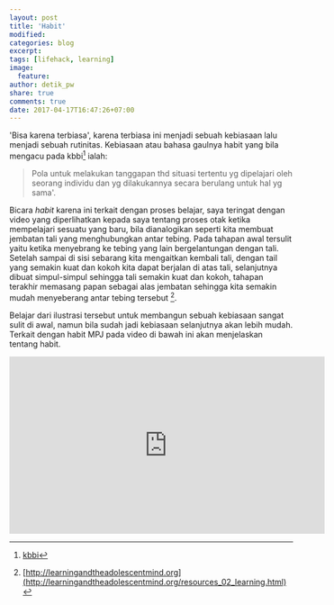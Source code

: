 ```yaml
---
layout: post
title: 'Habit'
modified:
categories: blog
excerpt:
tags: [lifehack, learning]
image:
  feature:
author: detik_pw
share: true
comments: true
date: 2017-04-17T16:47:26+07:00
---
```


'Bisa karena terbiasa', karena terbiasa ini menjadi sebuah kebiasaan lalu menjadi sebuah rutinitas. Kebiasaan atau bahasa gaulnya habit yang bila mengacu pada kbbi[^1] ialah:

>Pola untuk melakukan tanggapan thd situasi tertentu yg dipelajari oleh seorang individu dan yg dilakukannya secara berulang untuk hal yg sama'.

Bicara *habit* karena ini terkait dengan proses belajar, saya teringat dengan video yang diperlihatkan kepada saya tentang proses otak ketika mempelajari sesuatu yang baru, bila dianalogikan seperti kita membuat jembatan tali yang menghubungkan antar tebing. Pada tahapan awal tersulit yaitu ketika menyebrang ke tebing yang lain bergelantungan dengan tali. Setelah sampai di sisi sebarang kita mengaitkan kembali tali, dengan tail yang semakin kuat dan kokoh kita dapat berjalan di atas tali, selanjutnya dibuat simpul-simpul sehingga tali semakin kuat dan kokoh, tahapan terakhir memasang papan sebagai alas jembatan sehingga kita semakin mudah menyeberang antar tebing tersebut [^2].

Belajar dari ilustrasi tersebut untuk membangun sebuah kebiasaan sangat sulit di awal, namun bila sudah jadi kebiasaan selanjutnya akan lebih mudah. Terkait dengan habit MPJ pada video di bawah ini akan menjelaskan tentang habit. 

<iframe width="560" height="315" src="https://www.youtube.com/embed/kI5FYpwZMXU" frameborder="0" allowfullscreen></iframe>

[^1]: [kbbi](http://kbbi.web.id/biasa)
[^2]: [http://learningandtheadolescentmind.org](http://learningandtheadolescentmind.org/resources_02_learning.html)
